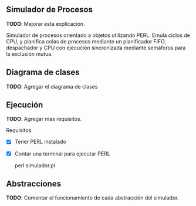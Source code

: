 ## Simulador de Procesos

**TODO**: Mejorar esta explicación.

Simulador de procesos orientado a objetos utilizando PERL. Emula ciclos de CPU, y planifica colas de procesos mediante un planificador FIFO, despachador y CPU con ejecución sincronizada mediante semáforos para la exclusión mutua.

## Diagrama de clases

**TODO**: Agregar el diagrama de clases

## Ejecución

**TODO**: Agregar mas requisitos.

Requisitos:

 - [x] Tener PERL instalado
 - [x] Contar una terminal para ejecutar PERL

    perl simulador.pl
  
  ## Abstracciones

**TODO**: Comentar el funcionamiento de cada abstracción del simulador.